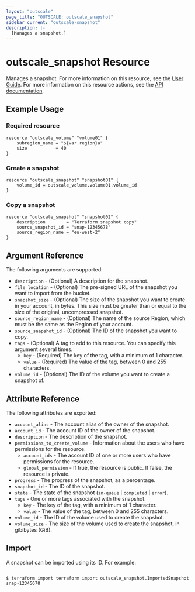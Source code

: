 ```yaml
---
layout: "outscale"
page_title: "OUTSCALE: outscale_snapshot"
sidebar_current: "outscale-snapshot"
description: |-
  [Manages a snapshot.]
---
```


# outscale_snapshot Resource

Manages a snapshot.
For more information on this resource, see the [User Guide](https://docs.outscale.com/en/userguide/About-Snapshots.html).
For more information on this resource actions, see the [API documentation](https://docs.outscale.com/api#3ds-outscale-api-snapshot).

## Example Usage

### Required resource

```hcl
resource "outscale_volume" "volume01" {
	subregion_name = "${var.region}a"
	size           = 40
}
```

### Create a snapshot

```hcl
resource "outscale_snapshot" "snapshot01" {
	volume_id = outscale_volume.volume01.volume_id
}
```

### Copy a snapshot

```hcl
resource "outscale_snapshot" "snapshot02" {
	description        = "Terraform snapshot copy"
	source_snapshot_id = "snap-12345678"
	source_region_name = "eu-west-2"
}
```

## Argument Reference

The following arguments are supported:

* `description` - (Optional) A description for the snapshot.
* `file_location` - (Optional) The pre-signed URL of the snapshot you want to import from the bucket.
* `snapshot_size` - (Optional) The size of the snapshot you want to create in your account, in bytes. This size must be greater than or equal to the size of the original, uncompressed snapshot.
* `source_region_name` - (Optional) The name of the source Region, which must be the same as the Region of your account.
* `source_snapshot_id` - (Optional) The ID of the snapshot you want to copy.
* `tags` - (Optional) A tag to add to this resource. You can specify this argument several times.
    * `key` - (Required) The key of the tag, with a minimum of 1 character.
    * `value` - (Required) The value of the tag, between 0 and 255 characters.
* `volume_id` - (Optional) The ID of the volume you want to create a snapshot of.

## Attribute Reference

The following attributes are exported:

* `account_alias` - The account alias of the owner of the snapshot.
* `account_id` - The account ID of the owner of the snapshot.
* `description` - The description of the snapshot.
* `permissions_to_create_volume` - Information about the users who have permissions for the resource.
    * `account_ids` - The account ID of one or more users who have permissions for the resource.
    * `global_permission` - If true, the resource is public. If false, the resource is private.
* `progress` - The progress of the snapshot, as a percentage.
* `snapshot_id` - The ID of the snapshot.
* `state` - The state of the snapshot (`in-queue` \| `completed` \| `error`).
* `tags` - One or more tags associated with the snapshot.
    * `key` - The key of the tag, with a minimum of 1 character.
    * `value` - The value of the tag, between 0 and 255 characters.
* `volume_id` - The ID of the volume used to create the snapshot.
* `volume_size` - The size of the volume used to create the snapshot, in gibibytes (GiB).

## Import

A snapshot can be imported using its ID. For example:

```console

$ terraform import terraform import outscale_snapshot.ImportedSnapshot snap-12345678

```